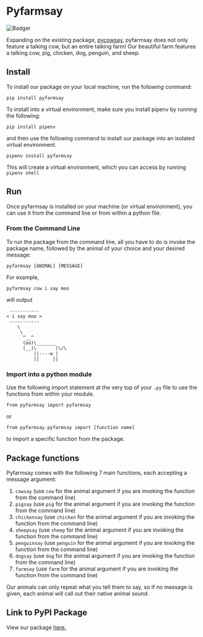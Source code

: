 # Pyfarmsay
![Badger](https://github.com/software-students-fall2022/python-package-exercise-project-3-team-4/actions/workflows/github-workflow.yml/badge.svg)

Expanding on the existing package, [pycowsay](https://pypi.org/project/pycowsay/), pyfarmsay does not only feature a talking cow, but an entire talking farm! Our beautiful farm features a talking cow, pig, chicken, dog, penguin, and sheep. 

## Install 
To install our package on your local machine, run the following command:

```
pip install pyfarmsay 
```

To install into a virtual environment, make sure you install pipenv by running the following:
```
pip install pipenv
```
and then use the following command to install our package into an isolated virtual environment. 
```
pipenv install pyfarmsay 
```

This will create a virtual environment, which you can access by running ```pipenv shell```

## Run 
Once pyfarmsay is installed on your machine (or virtual environment), you can use it from the command line or from within a python file. 
### From the Command Line
To run the package from the command line, all you have to do is invoke the package name, followed by the animal of your choice and your desired message:
```
pyfarmsay [ANIMAL] [MESSAGE]
```
For example, 

```
pyfarmsay cow i say moo
```
will output

```
 -----------
< i say moo >
 -----------
    \
     \
      ^__^
      (oo)\_______
      (__)\       )\/\
          ||----w |
          ||     ||

```

### Import into a python module
Use the following import statement at the very top of your `.py` file to use the functions from within your module. 
```
from pyfarmsay import pyfarmsay
```
or 

```
from pyfarmsay.pyfarmsay import [function name]
```
to import a specific function from the package.
## Package functions
Pyfarmsay comes with the following 7 main functions, each accepting a message argument:

1. `cowsay` (use `cow` for the animal argument if you are invoking the function from the command line)
2. `pigsay` (use `pig` for the animal argument if you are invoking the function from the command line)
3. `chickensay` (use `chicken` for the animal argument if you are invoking the function from the command line)
4. `sheepsay` (use `sheep` for the animal argument if you are invoking the function from the command line)
5. `penguinsay` (use `penguin` for the animal argument if you are invoking the function from the command line)
6. `dogsay` (use `dog` for the animal argument if you are invoking the function from the command line)
7. `farmsay` (use `farm` for the animal argument if you are invoking the function from the command line)

Our animals can only repeat what you tell them to say, so if no message is given, each animal will call out their native animal sound. 

## Link to PyPI Package
View our package [here.](https://pypi.org/project/pyfarmsay/0.1.1/)
